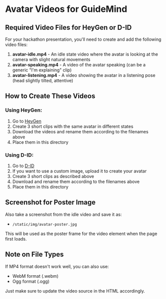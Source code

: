 # Avatar Videos for GuideMind

## Required Video Files for HeyGen or D-ID

For your hackathon presentation, you'll need to create and add the following video files:

1. **avatar-idle.mp4** - An idle state video where the avatar is looking at the camera with slight natural movements
2. **avatar-speaking.mp4** - A video of the avatar speaking (can be a generic "I'm explaining" clip)
3. **avatar-listening.mp4** - A video showing the avatar in a listening pose (head slightly tilted, attentive)

## How to Create These Videos

### Using HeyGen:
1. Go to [HeyGen](https://www.heygen.com/)
2. Create 3 short clips with the same avatar in different states
3. Download the videos and rename them according to the filenames above
4. Place them in this directory

### Using D-ID:
1. Go to [D-ID](https://www.d-id.com/)
2. If you want to use a custom image, upload it to create your avatar
3. Create 3 short clips as described above
4. Download and rename them according to the filenames above
5. Place them in this directory

## Screenshot for Poster Image

Also take a screenshot from the idle video and save it as:
- `/static/img/avatar-poster.jpg`

This will be used as the poster frame for the video element when the page first loads.

## Note on File Types

If MP4 format doesn't work well, you can also use:
- WebM format (.webm)
- Ogg format (.ogg)

Just make sure to update the video source in the HTML accordingly.